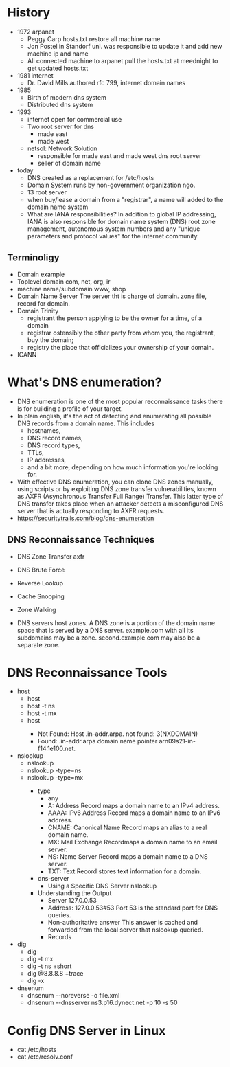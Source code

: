 
# History
- 1972 arpanet
    - Peggy Carp hosts.txt restore all machine name
    - Jon Postel in Standorf uni. was responsible to update it and add new machine ip and name
    - All connected machine to arpanet pull the hosts.txt at meednight to get updated hosts.txt 
- 1981 internet
    - Dr. David Mills authored rfc 799, internet domain names
- 1985
    - Birth of modern dns system
    - Distributed dns system
- 1993
    - internet open for commercial use
    - Two root server for dns
        - made east
        - made west
    - netsol: Network Solution
        - responsible for made east and made west dns root server
        - seller of domain name
- today
    - DNS created as a replacement for /etc/hosts   
    - Domain System runs by non-government organization ngo.
    - 13 root server
    - when buy/lease a domain from a "registrar", a name will added to the domain name system
    - What are IANA responsibilities? In addition to global IP addressing, IANA is also responsible for domain name system (DNS) root zone management, autonomous system numbers and any "unique parameters and protocol values" for the internet community.

## Terminoligy
- Domain                    example
- Toplevel domain           com, net, org, ir
- machine name/subdomain    www, shop             
- Domain Name Server        The server tht is charge of domain. zone file, record for domain.
- Domain Trinity
    - registrant      the person applying to be the owner for a time, of a domain
    - registrar       ostensibly the other party from whom you, the registrant, buy the domain; 
    - registry        the place that officializes your ownership of your domain.
- ICANN

# What's DNS enumeration?
- DNS enumeration is one of the most popular reconnaissance tasks there is for building a profile of your target.
- In plain english, it's the act of detecting and enumerating all possible DNS records from a domain name. This includes 
    - hostnames, 
    - DNS record names, 
    - DNS record types, 
    - TTLs, 
    - IP addresses, 
    - and a bit more, depending on how much information you're looking for.
- With effective DNS enumeration, you can clone DNS zones manually, using scripts or by exploiting DNS zone transfer vulnerabilities, known as AXFR (Asynchronous Transfer Full Range) Transfer. This latter type of DNS transfer takes place when an attacker detects a misconfigured DNS server that is actually responding to AXFR requests.
- https://securitytrails.com/blog/dns-enumeration

## DNS Reconnaissance Techniques
- DNS Zone Transfer     axfr
- DNS Brute Force
- Reverse Lookup
- Cache Snooping
- Zone Walking

- DNS servers host zones. A DNS zone is a portion of the domain name space that is served by a DNS server. example.com with all its subdomains may be a zone. second.example.com may also be a separate zone.

# DNS Reconnaissance Tools
- host
    - host <domain-name>
    - host -t ns <domain-name>
    - host -t mx <domain-name>
    - host <ip>
        - Not Found:        Host <ip>.in-addr.arpa. not found: 3(NXDOMAIN)
        - Found:            <ip>.in-addr.arpa domain name pointer arn09s21-in-f14.1e100.net.
- nslookup
    - nslookup <domain-name><options>
    - nslookup -type=ns <domain-name>
    - nslookup -type=mx <domain-name>
        - type
            - any
            - A: Address Record maps a domain name to an IPv4 address.
            - AAAA: IPv6 Address Record maps a domain name to an IPv6 address.
            - CNAME: Canonical Name Record maps an alias to a real domain name.
            - MX: Mail Exchange Recordmaps a domain name to an email server.
            - NS: Name Server Record maps a domain name to a DNS server.
            - TXT: Text Record stores text information for a domain.
        - dns-server
            - Using a Specific DNS Server nslookup <domain-name> <dns-server>
        - Understanding the Output
            - Server                        127.0.0.53
            - Address:                      127.0.0.53#53    Port 53 is the standard port for DNS queries.
            - Non-authoritative answer      This answer is cached and forwarded from the local server that nslookup queried.
            - Records
- dig
    - dig <domain-name>
    - dig <domain-name> -t mx
    - dig <domain-name> -t ns +short
    - dig @8.8.8.8 +trace <domain-name>
    - dig -x <ip>
- dnsenum
    - dnsenum --noreverse -o file.xml <domain-name>
    - dnsenum --dnsserver ns3.p16.dynect.net <domain-name> -p 10 -s 50

# Config DNS Server in Linux
- cat /etc/hosts
- cat /etc/resolv.conf
